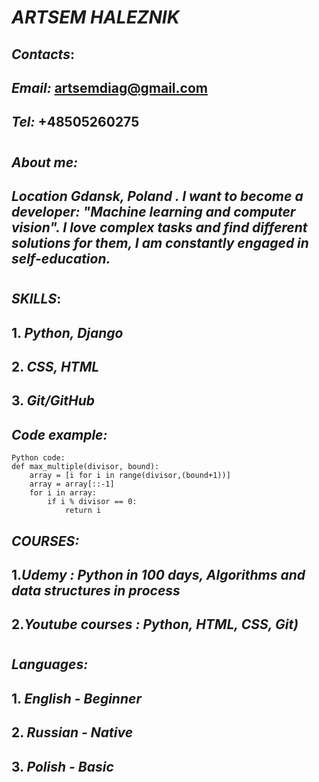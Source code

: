 # ***ARTSEM HALEZNIK***
 ## ***Contacts***:
 ##      ***Email:***  artsemdiag@gmail.com
##      ***Tel:***    +48505260275 <h1>
## ***About me:***
## *Location Gdansk, Poland . I want to become a developer: "Machine learning and computer vision". I love complex tasks and find different solutions for them, I am constantly engaged in self-education.*<h1>
## ***SKILLS***: 
##  1. *Python, Django*
##  2. *CSS, HTML* 
##  3. *Git/GitHub*
## ***Code example:***
```
Python code:
def max_multiple(divisor, bound):
    array = [i for i in range(divisor,(bound+1))]
    array = array[::-1]
    for i in array:
        if i % divisor == 0:
            return i
```
## ***COURSES:*** 
## 1.*Udemy : Python in 100 days, Algorithms and data structures in process*
## 2.*Youtube courses : Python, HTML, CSS, Git)* <h1>
## ***Languages:***
## 1. *English - Beginner*
## 2. *Russian - Native*
## 3. *Polish - Basic*